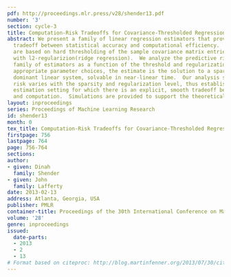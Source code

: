 ```yaml
---
pdf: http://proceedings.mlr.press/v28/shender13.pdf
number: '3'
section: cycle-3
title: Computation-Risk Tradeoffs for Covariance-Thresholded Regression
abstract: We present a family of linear regression estimators that provides a fine-grained
  tradeoff between statistical accuracy and computational efficiency.  The estimators
  are based on hard thresholding of the sample covariance matrix entries together
  with l2-regularizion(ridge regression).  We analyze the predictive risk of this
  family of estimators as a function of the threshold and regularization parameter.  With
  appropriate parameter choices, the estimate is the solution to a sparse, diagonally
  dominant linear system, solvable in near-linear time.  Our analysis shows how the
  risk varies with the sparsity and regularization level, thus establishing a statistical
  estimation setting for which there is an explicit, smooth tradeoff between risk
  and computation.  Simulations are provided to support the theoretical analyses.
layout: inproceedings
series: Proceedings of Machine Learning Research
id: shender13
month: 0
tex_title: Computation-Risk Tradeoffs for Covariance-Thresholded Regression
firstpage: 756
lastpage: 764
page: 756-764
sections: 
author:
- given: Dinah
  family: Shender
- given: John
  family: Lafferty
date: 2013-02-13
address: Atlanta, Georgia, USA
publisher: PMLR
container-title: Proceedings of the 30th International Conference on Machine Learning
volume: '28'
genre: inproceedings
issued:
  date-parts:
  - 2013
  - 2
  - 13
# Format based on citeproc: http://blog.martinfenner.org/2013/07/30/citeproc-yaml-for-bibliographies/
---
```

